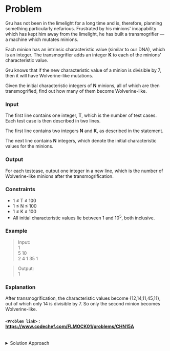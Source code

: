 # Problem

Gru has not been in the limelight for a long time and is, therefore, planning something particularly nefarious. Frustrated by his minions' incapability which has kept him away from the limelight, he has built a transmogrifier — a machine which mutates minions.

Each minion has an intrinsic characteristic value (similar to our DNA), which is an integer. The transmogrifier adds an integer **K** to each of the minions' characteristic value.

Gru knows that if the new characteristic value of a minion is divisible by 7, then it will have Wolverine-like mutations.

Given the initial characteristic integers of **N** minions, all of which are then transmogrified, find out how many of them become Wolverine-like.

### Input
The first line contains one integer, **T**, which is the number of test cases. Each test case is then described in two lines.

The first line contains two integers **N** and **K**, as described in the statement.

The next line contains **N** integers, which denote the initial characteristic values for the minions.

### Output
For each testcase, output one integer in a new line, which is the number of Wolverine-like minions after the transmogrification.

### Constraints
* 1 ≤ T ≤ 100
* 1 ≤ N ≤ 100
* 1 ≤ K ≤ 100
* All initial characteristic values lie between 1 and 10<sup>5</sup>, both inclusive.

### Example
>Input:<br/>
1<br/>
5 10<br/>
2 4 1 35 1<br/>

>Output:<br/>
1<br/>

### Explanation
After transmogrification, the characteristic values become {12,14,11,45,11}, out of which only 14 is divisible by 7. So only the second minion becomes Wolverine-like.

#### `<Problem link>` : <https://www.codechef.com/FLMOCK01/problems/CHN15A>
<br/>
<details>
  <summary>Solution Approach</summary>
  
  ######
  
  Add **k** to each **i<sup>th</sup>** minion and see if it is divisible by 7. If it is divisible by 7 increase count. 
  
  ### References
  
  >https://discuss.codechef.com/t/chn15a-editorial/11950<br/>
  
</details>
